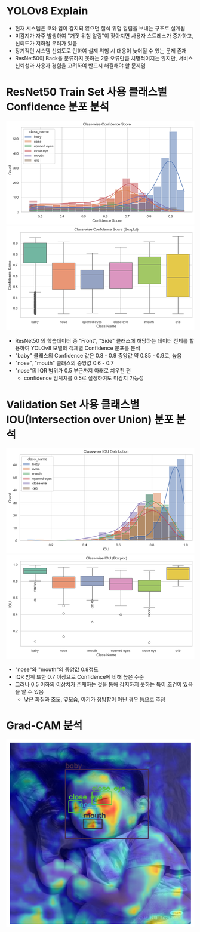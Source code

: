 # YOLOv8 Explain
- 현재 시스템은 코와 입이 감지되 않으면 질식 위험 알림을 보내는 구조로 설계됨
- 미감지가 자주 발생하여 "거짓 위험 알림"이 잦아지면 사용자 스트레스가 증가하고, 신뢰도가 저하될 우려가 있음
- 장기적인 시스템 신뢰도로 인하여 실제 위험 시 대응이 늦어질 수 있는 문제 존재
- ResNet50이 Back을 분류하지 못하는 2종 오류만큼 치명적이지는 않지만, 서비스 신뢰성과 사용자 경험을 고려하여 반드시 해결해야 할 문제임

# ResNet50 Train Set 사용 클래스별 Confidence 분포 분석
![alt text](image-2.png)
![alt text](image-1.png)

- ResNet50 의 학습데이터 중 "Front", "Side" 클래스에 해당하는 데이터 전체를 할용하여 YOLOv8 모델의 객체별 Confidence 분포를 분석
- "baby" 클래스의 Confidence 값은 0.8 - 0.9 중앙값 약 0.85 - 0.9로, 높음
- "nose", "mouth" 클래스의 중앙값 0.6 - 0.7
- "nose"의 IQR 범위가 0.5 부근까지 아래로 치우친 편 
    - confidence 임계치를 0.5로 설정하여도 미감지 가능성 

# Validation Set 사용 클래스별 IOU(Intersection over Union) 분포 분석
![alt text](image-3.png)
![alt text](image-4.png)

- "nose"와 "mouth"의 중앙값 0.8정도
- IQR 범위 또한 0.7 이상으로 Confidence에 비해 높은 수준
- 그러나 0.5 이하의 이상치가 존재하는 것을 통해 감지하지 못하는 특이 조건이 있음을 알 수 있음
    - 낮은 화질과 조도, 옆모습, 아기가 정방향이 아닌 경우 등으로 추정 

# Grad-CAM 분석

![alt text](image.png)